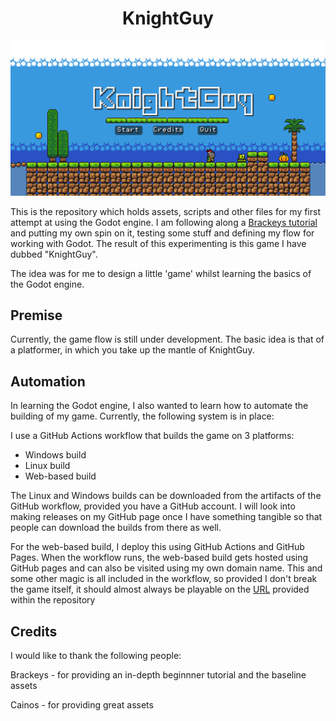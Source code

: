 # <center> KnightGuy </center>

![Banner image of KnightGuy](.github/images/KnightGuy.png)

This is the repository which holds assets, scripts and other files for my first attempt at using the Godot engine. I am following along a [Brackeys tutorial](https://www.youtube.com/watch?v=LOhfqjmasi0) and putting my own spin on it, testing some stuff and defining my flow for working with Godot. The result of this experimenting is this game I have dubbed "KnightGuy". 

The idea was for me to design a little 'game' whilst learning the basics of the Godot engine.

## Premise

Currently, the game flow is still under development. The basic idea is that of a platformer, in which you take up the mantle of KnightGuy.

## Automation

In learning the Godot engine, I also wanted to learn how to automate the building of my game. Currently, the following system is in place:

I use a GitHub Actions workflow that builds the game on 3 platforms: 

- Windows build
- Linux build
- Web-based build

The Linux and Windows builds can be downloaded from the artifacts of the GitHub workflow, provided you have a GitHub account. I will look into making releases on my GitHub page once I have something tangible so that people can download the builds from there as well.

For the web-based build, I deploy this using GitHub Actions and GitHub Pages. When the workflow runs, the web-based build gets hosted using GitHub pages and can also be visited using my own domain name. This and some other magic is all included in the workflow, so provided I don't break the game itself, it should almost always be playable on the [URL](https://knightguy.alexanderveldeman.be/) provided within the repository

## Credits

I would like to thank the following people:

Brackeys - for providing an in-depth beginnner tutorial and the baseline assets

Cainos - for providing great assets

<!-- Playtesters: -->